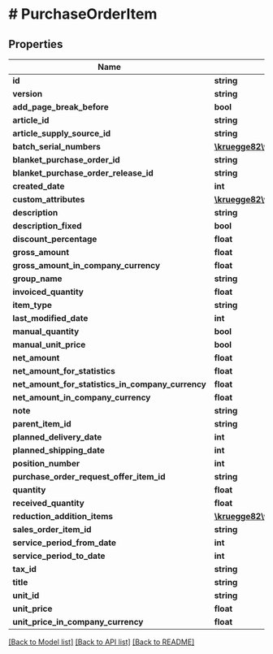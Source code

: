 # # PurchaseOrderItem

## Properties

Name | Type | Description | Notes
------------ | ------------- | ------------- | -------------
**id** | **string** |  | [optional]
**version** | **string** |  | [optional]
**add_page_break_before** | **bool** |  | [optional]
**article_id** | **string** |  | [optional]
**article_supply_source_id** | **string** |  | [optional]
**batch_serial_numbers** | [**\kruegge82\weclapp\Model\BatchSerialNumber[]**](BatchSerialNumber.md) |  | [optional]
**blanket_purchase_order_id** | **string** |  | [optional]
**blanket_purchase_order_release_id** | **string** |  | [optional]
**created_date** | **int** |  | [optional]
**custom_attributes** | [**\kruegge82\weclapp\Model\CustomAttribute[]**](CustomAttribute.md) |  | [optional]
**description** | **string** |  | [optional]
**description_fixed** | **bool** |  | [optional]
**discount_percentage** | **float** |  | [optional]
**gross_amount** | **float** |  | [optional]
**gross_amount_in_company_currency** | **float** |  | [optional]
**group_name** | **string** |  | [optional]
**invoiced_quantity** | **float** |  | [optional]
**item_type** | **string** |  | [optional]
**last_modified_date** | **int** |  | [optional]
**manual_quantity** | **bool** |  | [optional]
**manual_unit_price** | **bool** |  | [optional]
**net_amount** | **float** |  | [optional]
**net_amount_for_statistics** | **float** |  | [optional]
**net_amount_for_statistics_in_company_currency** | **float** |  | [optional]
**net_amount_in_company_currency** | **float** |  | [optional]
**note** | **string** |  | [optional]
**parent_item_id** | **string** |  | [optional]
**planned_delivery_date** | **int** |  | [optional]
**planned_shipping_date** | **int** |  | [optional]
**position_number** | **int** |  | [optional]
**purchase_order_request_offer_item_id** | **string** |  | [optional]
**quantity** | **float** |  | [optional]
**received_quantity** | **float** |  | [optional]
**reduction_addition_items** | [**\kruegge82\weclapp\Model\ReductionAdditionItem[]**](ReductionAdditionItem.md) |  | [optional]
**sales_order_item_id** | **string** |  | [optional]
**service_period_from_date** | **int** |  | [optional]
**service_period_to_date** | **int** |  | [optional]
**tax_id** | **string** |  | [optional]
**title** | **string** |  | [optional]
**unit_id** | **string** |  | [optional]
**unit_price** | **float** |  | [optional]
**unit_price_in_company_currency** | **float** |  | [optional]

[[Back to Model list]](../../README.md#models) [[Back to API list]](../../README.md#endpoints) [[Back to README]](../../README.md)
